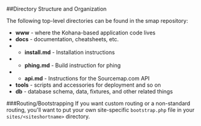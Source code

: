 ##Directory Structure and Organization

The following top-level directories can be found in the smap repository:

* **www** - where the Kohana-based application code lives
* **docs** - documentation, cheatsheets, etc.
* * **install.md** - Installation instructions
* * **phing.md** - Build instruction for phing 
* * **api.md** - Instructions for the Sourcemap.com API
* **tools** - scripts and accessories for deployment and so on
* **db** - database schema, data, fixtures, and other related things

###Routing/Bootstrapping
If you want custom routing or a non-standard routing, you'll want to put your own site-specific `bootstrap.php` file in your `sites/<siteshortname>` directory.
